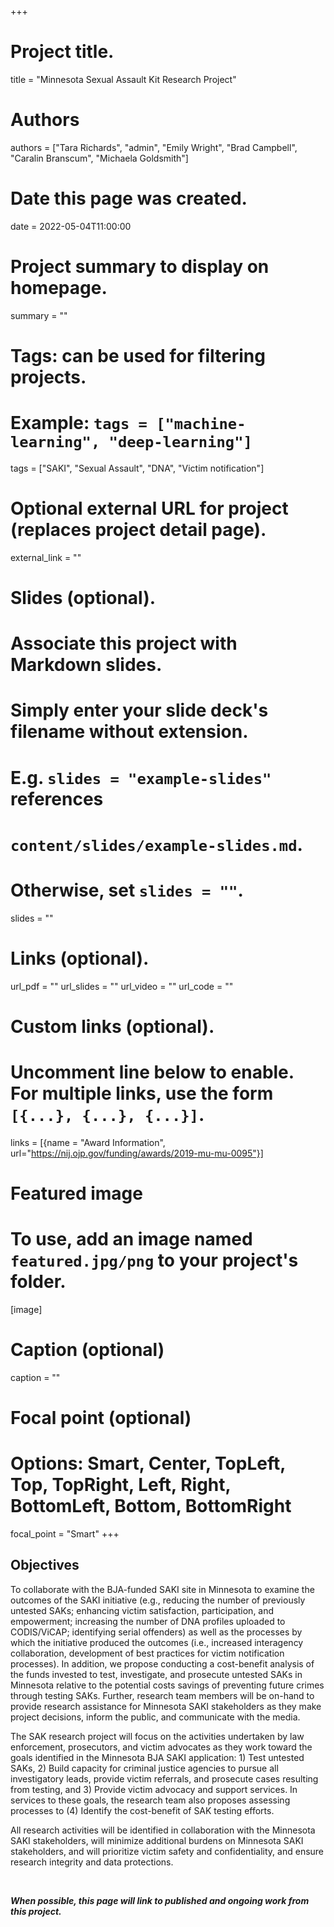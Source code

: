 +++
# Project title.
title = "Minnesota Sexual Assault Kit Research Project"

# Authors
authors = ["Tara Richards", "admin", "Emily Wright", "Brad Campbell", "Caralin Branscum", "Michaela Goldsmith"]

# Date this page was created.
date = 2022-05-04T11:00:00

# Project summary to display on homepage.
summary = ""

# Tags: can be used for filtering projects.
# Example: `tags = ["machine-learning", "deep-learning"]`
tags = ["SAKI", "Sexual Assault", "DNA", "Victim notification"]

# Optional external URL for project (replaces project detail page).
external_link = ""

# Slides (optional).
#   Associate this project with Markdown slides.
#   Simply enter your slide deck's filename without extension.
#   E.g. `slides = "example-slides"` references 
#   `content/slides/example-slides.md`.
#   Otherwise, set `slides = ""`.
slides = ""

# Links (optional).
url_pdf = ""
url_slides = ""
url_video = ""
url_code = ""

# Custom links (optional).
#   Uncomment line below to enable. For multiple links, use the form `[{...}, {...}, {...}]`.
links = [{name = "Award Information", url="https://nij.ojp.gov/funding/awards/2019-mu-mu-0095"}]

# Featured image
# To use, add an image named `featured.jpg/png` to your project's folder. 
[image]
  # Caption (optional)
  caption = ""
  
  # Focal point (optional)
  # Options: Smart, Center, TopLeft, Top, TopRight, Left, Right, BottomLeft, Bottom, BottomRight
  focal_point = "Smart"
+++

## Objectives

To collaborate with the BJA-funded SAKI site in Minnesota to examine the outcomes of the SAKI initiative (e.g., reducing the number of previously untested SAKs; enhancing victim satisfaction, participation, and empowerment; increasing the number of DNA profiles uploaded to CODIS/ViCAP; identifying serial offenders) as well as the processes by which the initiative produced the outcomes (i.e., increased interagency collaboration, development of best practices for victim notification processes). In addition, we propose conducting a cost-benefit analysis of the funds invested to test, investigate, and prosecute untested SAKs in Minnesota relative to the potential costs savings of preventing future crimes through testing SAKs. Further, research team members will be on-hand to provide research assistance for Minnesota SAKI stakeholders as they make project decisions, inform the public, and communicate with the media.

The SAK research project will focus on the activities undertaken by law enforcement, prosecutors, and victim advocates as they work toward the goals identified in the Minnesota BJA SAKI application: 1) Test untested SAKs, 2) Build capacity for criminal justice agencies to pursue all investigatory leads, provide victim referrals, and prosecute cases resulting from testing, and 3) Provide victim advocacy and support services. In services to these goals, the research team also proposes assessing processes to (4) Identify the cost-benefit of SAK testing efforts. 

All research activities will be identified in collaboration with the Minnesota SAKI stakeholders, will minimize additional burdens on Minnesota SAKI stakeholders, and will prioritize victim safety and confidentiality, and ensure research integrity and data protections. 

</br>

***When possible, this page will link to published and ongoing work from this project.***

